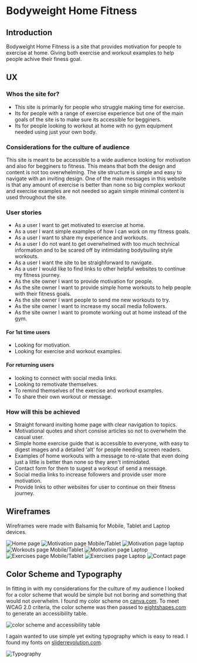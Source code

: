 # **Bodyweight Home Fitness**
## **Introduction**
Bodyweight Home Fitness is a site that provides motivation for people to exercise at home. Giving both exercise and workout examples to help people achive their finess goal.

## **UX**

### Whos the site for?
* This site is primarily for people who struggle making time for exercise. 
* Its for people with a range of exercise experience but one of the main goals of the site is to make sure its accessible for begginers.
* Its for people looking to workout at home with no gym equipment needed using just your own body.

### Considerations for the culture of audience
This site is meant to be accessible to a wide audience looking for motivation and also for begginers to fitness. This means that both the design and content is not too overwhelming. The site structure is simple and easy to navigate with an inviting design.
One of the main messages in this website is that any amount of exercise is better than none so big complex workout and exercise examples are not needed so again simple minimal content is used throughout the site.

### User stories
* As a user I want to get motivated to exercise at home.
* As a user I want simple examples of how I can work on my fitness goals.
* As a user I want to share my experience and workouts.
* As a user I do not want to get overwhelmed with too much technical information and to be scared off by intimidating bodybuiling style workouts.
* As a user I want the site to be straighforward to navigate.
* As a user I would like to find links to other helpful websites to continue my fitness journey.
* As the site owner I want to provide motivation for people.
* As the site owner I want to provide simple home workouts to help people with their fitness goals.
* As the site owner I want people to send me new workouts to try.
* As the site owner I want to increase my socail media followers.
* As the site owner I want to promote working out at home instead of the gym.

#### For 1st time users
* Looking for motivation.
* Looking for exercise and workout examples.

#### For returning users
* looking to connect with social media links.
* Looking to remotivate themselves.
* To remind themselves of the exercise and workout examples.
* To share their own workout or message.

### How will this be achieved
* Straight forward inviting home page with clear navigation to topics.
* Motivational quotes and short consise articles so not to overwhelm the casual user.
* Simple  home exercise guide that is accessible to everyone, with easy to digest images and a detailed 'alt' for people needing screen readers.
* Examples of  home workouts with a message to re-state that even doing just a little is better than none so they aren't intimidated.
* Contact form for them to sugest a workout of send a message.
* Social media links to increase followers and provide user more motivation.
* Provide links to other websites for user to continue on their fitness journey.

## **Wireframes**

Wireframes were made with Balsamiq for Mobile, Tablet and Laptop devices.


![Home page](assets/wireframes/home-page.png)
![Motivation page Mobile/Tablet](assets/wireframes/motivation-mobile-tablet.png)
![Motivation page laptop](assets/wireframes/motivation-laptop.png)
![Workouts page Mobile/Tablet](assets/wireframes/workouts-mobile-tablet.png)
![Motivation page Laptop](assets/wireframes/workout-laptop.png)
![Exercises page Mobile/Tablet](assets/wireframes/exercises-mobile-tablet.png)
![Exercises page Laptop](assets/wireframes/exercises-laptop.png)
![Contact page](assets/wireframes/contact-page.png)


## **Color Scheme and Typography**

In fitting in with my considerations for the culture of my audience I looked for a color scheme that would be simple but not boring and something that would not overwhelm. I found my color scheme on [canva.com](https://www.canva.com/learn/website-color-schemes/). 
To meet WCAG 2.0 criteria, the color scheme was then passed to [eightshapes.com](http://www.eightshapes.com) to generate an accessibility table.

![color scheme and accessibility table](assets/media/color-scheme.png)

I again wanted to use simple yet exiting typography which is easy to read. I found my fonts on [sliderrevolution.com](https://www.sliderrevolution.com/design/font-combinations/).

![Typography](assets/media/font-combination.png)



